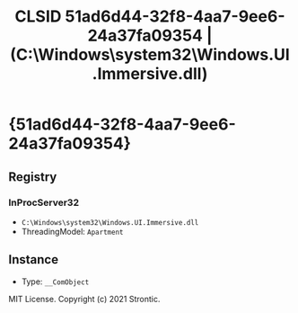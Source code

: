 ﻿---
title: "CLSID 51ad6d44-32f8-4aa7-9ee6-24a37fa09354 | (C:\\Windows\\system32\\Windows.UI.Immersive.dll)"
excerpt: What is COM-Object CLSID 51ad6d44-32f8-4aa7-9ee6-24a37fa09354?
---

# {51ad6d44-32f8-4aa7-9ee6-24a37fa09354}


## Registry


### InProcServer32

* `C:\Windows\system32\Windows.UI.Immersive.dll`
* ThreadingModel: `Apartment`

## Instance

* Type: `__ComObject`

MIT License. Copyright (c) 2021 Strontic.


